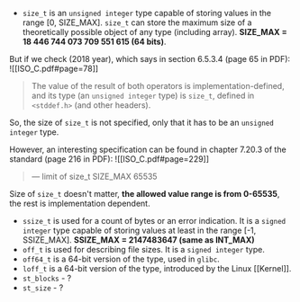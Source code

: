 
- `size_t` is an `unsigned integer` type capable of storing values in the range [0, SIZE_MAX]. `size_t` can store the maximum size of a theoretically possible object of any type (including array). **SIZE_MAX = 18 446 744 073 709 551 615 (64 bits)**.

But if we check (2018 year), which says in section 6.5.3.4 (page 65 in PDF): ![[ISO_C.pdf#page=78]]
> The value of the result of both operators is implementation-defined, and its type (an `unsigned integer` type) is `size_t`, defined in `<stddef.h>` (and other headers).

So, the size of `size_t` is not specified, only that it has to be an `unsigned integer` type. 

However, an interesting specification can be found in chapter 7.20.3 of the standard (page 216 in PDF):
![[ISO_C.pdf#page=229]]
> — limit of size_t 
> SIZE_MAX 65535

Size of `size_t` doesn't matter, **the allowed value range is from 0-65535**, the rest is implementation dependent.


- `ssize_t` is used for a count of bytes or an error indication. It is a `signed integer` type capable of storing values at least in the range [-1, SSIZE_MAX]. **SSIZE_MAX = 2147483647 (same as INT_MAX)**
- `off_t` is used for describing file sizes. It is a `signed integer` type.
- `off64_t` is a 64-bit version of the type, used in `glibc`.
- `loff_t` is a 64-bit version of the type, introduced by the Linux [[Kernel]].
- `st_blocks` - ?
- `st_size` - ?